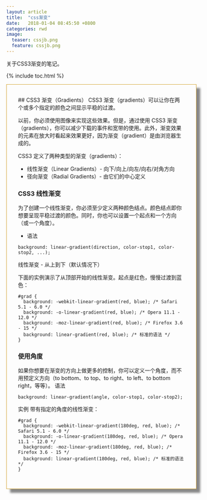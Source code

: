 ```yaml
---
layout: article
title:  "css渐变"
date:   2018-01-04 08:45:50 +0800
categories: rwd 
image:
  teaser: cssjb.png
  feature: cssjb.png
---
```

关于CSS3渐变的笔记。


{% include toc.html %}

<div class="row img-rounded" style="padding:30px; box-shadow: 10px 10px 5px #888888; border: 1px solid #D19F2A;">
<div class="col-md-12" markdown="1">
<div class="col-md-8" markdown="1" >
## CSS3 渐变（Gradients）
CSS3 渐变（gradients）可以让你在两个或多个指定的颜色之间显示平稳的过渡。

以前，你必须使用图像来实现这些效果。但是，通过使用 CSS3 渐变（gradients），你可以减少下载的事件和宽带的使用。此外，渐变效果的元素在放大时看起来效果更好，因为渐变（gradient）是由浏览器生成的。

CSS3 定义了两种类型的渐变（gradients）：

- 线性渐变（Linear Gradients）- 向下/向上/向左/向右/对角方向
- 径向渐变（Radial Gradients）- 由它们的中心定义

### CSS3 线性渐变
为了创建一个线性渐变，你必须至少定义两种颜色结点。颜色结点即你想要呈现平稳过渡的颜色。同时，你也可以设置一个起点和一个方向（或一个角度）。
- 语法
```
background: linear-gradient(direction, color-stop1, color-stop2, ...);
```
线性渐变 - 从上到下（默认情况下）

下面的实例演示了从顶部开始的线性渐变。起点是红色，慢慢过渡到蓝色：
```
#grad {
  background: -webkit-linear-gradient(red, blue); /* Safari 5.1 - 6.0 */
  background: -o-linear-gradient(red, blue); /* Opera 11.1 - 12.0 */
  background: -moz-linear-gradient(red, blue); /* Firefox 3.6 - 15 */
  background: linear-gradient(red, blue); /* 标准的语法 */
}
```
### 使用角度
如果你想要在渐变的方向上做更多的控制，你可以定义一个角度，而不用预定义方向（to bottom、to top、to right、to left、to bottom right，等等）。
语法
``` 
background: linear-gradient(angle, color-stop1, color-stop2);
```
实例
带有指定的角度的线性渐变：
```
#grad {
  background: -webkit-linear-gradient(180deg, red, blue); /* Safari 5.1 - 6.0 */
  background: -o-linear-gradient(180deg, red, blue); /* Opera 11.1 - 12.0 */
  background: -moz-linear-gradient(180deg, red, blue); /* Firefox 3.6 - 15 */
  background: linear-gradient(180deg, red, blue); /* 标准的语法 */
}
```
</div>
</div>
</div>